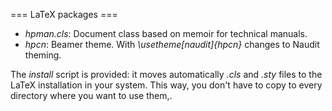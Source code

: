 === LaTeX packages ===

- _hpman.cls_: Document class based on memoir for technical manuals.
- _hpcn_: Beamer theme. With _\usetheme[naudit]{hpcn}_ changes to Naudit theming.

The _install_ script is provided: it moves automatically _.cls_ and _.sty_ files to the LaTeX installation in your system. This way, you don't have to copy to every directory where you want to use them,.
